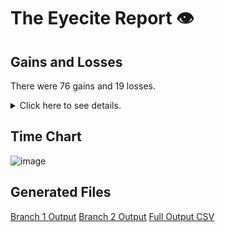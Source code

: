 # The Eyecite Report :eye:



Gains and Losses
---------
There were 76 gains and 19 losses.

<details>
<summary>Click here to see details.</summary>

|     id     |            Gain           |      Loss      |
| ---------- | ------------------------- | -------------- |
|  4606371   | Pub. L. 99-514, sec. 1843 |                |
|  4606371   |  Pub. L. 98-369, sec. 422 |                |
|   52459    |      8 U.S.C. §
1101      |                |
|  2046752   |     Public Law 91-646,    |                |
|  4013931   |     28

U.S.C. § 2401     |                |
|  4013931   |                           |       §        |
|   685153   |     21 U.S.C. Sec. 846    |                |
|   685153   |    21 U.S.C. Secs. 846    |                |
|   685153   |     21 U.S.C. Sec. 841    |                |
|   685153   |     21 U.S.C. Sec. 924    |                |
|   685153   |     18 U.S.C. Sec. 924    |                |
|   685153   |     21 U.S.C. Sec. 844    |                |
|   685153   |    21 U.S.C. Secs. 841    |                |
|   685153   |    18 U.S.C. Sec. 3742    |                |
|   478265   |    42 U.S.C. Sec. 1983    |                |
|   478265   |    28 U.S.C. Sec. 1915    |                |
|  2141253   |   28 U.S.C. Section 1343  |                |
|   74020    |      29

U.S.C. § 621     |                |
|  2999939   |      18 U.S.C.
§ 924      |                |
|  2999939   |      18 U.S.C.
§ 3553     |                |
|  2999939   |      18
U.S.C. § 3553     |                |
|  2999939   |      18
U.S.C. § 924      |                |
|  2999939   |      18 U.S.C.
§ 2113     |                |
|   549239   |    42 U.S.C. Sec. 1983    |                |
|  1009089   |  Pub. L. No. 106-274,
114 |                |
|  1009089   |                           | 114 Stat. 803  |
|   700093   |    28 U.S.C. Sec. 2255    |                |
|   212922   |     28 U.S.C.

§ 2253     |                |
|   212922   |                           |       §        |
|  1537257   |     9 U.S.C. Section 1    |                |
|   689987   |     8 U.S.C. Sec. 1182    |                |
|  2762529   |     28 U.S.C.

§ 2253     |                |
|  2762529   |                           |       §        |
|  3010899   |      28
U.S.C. S 1404     |                |
|  3010899   |      28 U.S.C.
S 636      |                |
|  3010899   |      28 U.S.C. S 1404     |                |
|  3010899   |      28 U.S.C. S 636      |                |
|  3010899   |      28 U.S.C. S 1631     |                |
|  2994815   |     18 U.S.C. sec.3582    |                |
|  2994815   |     28 U.S.C.
sec.2255    |                |
|  2994815   |     21 U.S.C. sec.841     |                |
|  3005910   |   18 U.S.C. Section 2703  |                |
|  3005910   |      18
U.S.C. § 2703     |                |
|  3014238   |                           |       §§       |
|  3014238   |  2003
 U.S.C. §§ 901-945  |                |
|  3022275   |      21 U.S.C. §
841      |                |
|  3022275   |                           |       §        |
|    1613    |     18

U.S.C. § 3583     |                |
|    1613    |     18 U.S.C.

§ 3583     |                |
|    1613    |     18 U.S.C. §

3583     |                |
|    1613    |                           |       §        |
|   751222   |    Pub.L. No. 103-322,    |                |


</details>



Time Chart
---------

![image](https://raw.githubusercontent.com/freelawproject/reporters-db/artifacts/131/results/chart.png)


Generated Files
---------

[Branch 1 Output](https://raw.githubusercontent.com/freelawproject/reporters-db/artifacts/131/results/original.json)
[Branch 2 Output](https://raw.githubusercontent.com/freelawproject/reporters-db/artifacts/131/results/update.json)
[Full Output CSV ](https://raw.githubusercontent.com/freelawproject/reporters-db/artifacts/131/results/output.csv)
